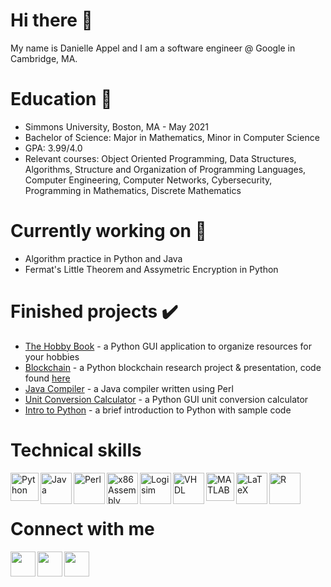 # Hi there 👋 
My name is Danielle Appel and I am a software engineer @ Google in Cambridge, MA. 

# Education :school_satchel:
   - Simmons University, Boston, MA - May 2021
   - Bachelor of Science: Major in Mathematics, Minor in Computer Science
   - GPA: 3.99/4.0
   - Relevant courses: Object Oriented Programming, Data Structures, Algorithms, Structure and Organization of Programming Languages, Computer Engineering, Computer Networks, Cybersecurity, Programming in Mathematics, Discrete Mathematics

# Currently working on 🔭
   - Algorithm practice in Python and Java
   - Fermat's Little Theorem and Assymetric Encryption in Python

# Finished projects :heavy_check_mark:
   - [The Hobby Book](https://github.com/danielleappel/The-Hobby-Book) - a Python GUI application to organize resources for your hobbies
   - [Blockchain](https://www.youtube.com/watch?v=4VDyByM0YqQ&list=PLOOmq9PT7w0fKUi2QU1CDRpKopRkKGcsY&index=4) - a Python blockchain research project & presentation, code found [here](https://github.com/danielleappel/Blockchain/tree/main)
   - [Java Compiler](https://github.com/danielleappel/Compiler) - a Java compiler written using Perl
   - [Unit Conversion Calculator](https://github.com/danielleappel/Unit_Conversion_Calculator) - a Python GUI unit conversion calculator
   - [Intro to Python](https://github.com/danielleappel/Python-Tutorial) - a brief introduction to Python with sample code

# Technical skills
</a><img src="https://camo.githubusercontent.com/9f7002fa85f5bc686e82076e686b18b1b56835800059e455b9f913a091d9083c/687474703a2f2f75706c6f61642e77696b696d656469612e6f72672f77696b6970656469612f636f6d6d6f6e732f7468756d622f632f63332f507974686f6e2d6c6f676f2d6e6f746578742e7376672f3230303070782d507974686f6e2d6c6f676f2d6e6f746578742e7376672e706e67" width=45 align=left title="Python"/></a>
</a><img src="https://i.stack.imgur.com/Lqh07.png" width=50 align=left title="Java"/></a>
</a><img src="https://cdn3.iconfinder.com/data/icons/developer-files-2-add-on/48/v-48-512.png" width=50 align=left title="Perl" /></a>
</a><img src="https://img.icons8.com/ios/452/x86.png" width=50 align=left title="x86 Assembly" /></a>
</a><img src="https://upload.wikimedia.org/wikipedia/commons/thumb/b/ba/Logisim-icon.svg/440px-Logisim-icon.svg.png" width=50 align=left title="Logisim"/></a>
</a><img src="https://img5.androidappsapk.co/xeuSfQHt8wEb-JdcXLtReGF-KO8_Rd2UMOL0vSB6bS9qlxdAGQ0VR4mM9wVeEb76EA=s100" width=50 align=left title="VHDL"/></a>
</a><img src="https://www.mathworks.com/responsive_image/100/0/0/0/0/cache/matlabcentral/profiles/765948.jpg" width=45 align=left title="MATLAB"/></a>
</a><img src="https://cdn.icon-icons.com/icons2/2148/PNG/512/latex_icon_132257.png" width=50 align=left title="LaTeX"/></a>
</a><img src="https://cdn4.iconfinder.com/data/icons/logos-and-brands/512/285_R_Project_logo-512.png" width=50 align=left title="R"/></a>
<br><br />  

# Connect with me
<a href="https://www.linkedin.com/in/dnappel/"><img src="https://user-images.githubusercontent.com/54872701/113720674-e1b9cb80-96bc-11eb-9b44-2790192b182d.png" height=40 align=left /></a>
<a href="mailto:danielle.appel.98@gmail.com"><img src="https://user-images.githubusercontent.com/54872701/113721733-c7342200-96bd-11eb-9028-0b8ab96fbf0d.png" width=40 align=left /></a>
<a href="https://www.hackerrank.com/danielle_appel_1"><img src="https://cdn1.iconfinder.com/data/icons/logos-and-brands-3/512/160_Hackerrank_logo_logos-512.png" width=40 align=left /></a>


<!--
**danielleappel/danielleappel** is a ✨ _special_ ✨ repository because its `README.md` (this file) appears on your GitHub profile.

<img src="https://image.flaticon.com/icons/png/512/8/8807.png" width=100 align=right>

Here are some ideas to get you started:

- 🔭 I’m currently working on ...
- 🌱 I’m currently learning ...
- 👯 I’m looking to collaborate on ...
- 🤔 I’m looking for help with ...
- 💬 Ask me about ...
- 📫 How to reach me: ...
- 😄 Pronouns: ...
- ⚡ Fun fact: ...
-->
